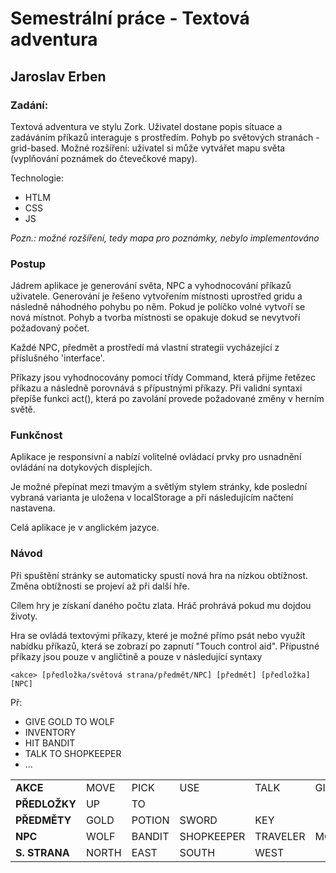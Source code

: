 # Semestrální práce - Textová adventura
## Jaroslav Erben


### Zadání:
Textová adventura ve stylu Zork. Uživatel dostane popis situace a zadáváním 
příkazů interaguje s prostředím. Pohyb po světových stranách - grid-based. 
Možné rozšíření: uživatel si může vytvářet mapu světa (vyplňování poznámek do čtevečkové mapy).   

Technologie:
* HTLM 
* CSS 
* JS

*Pozn.: možné rozšíření, tedy mapa pro poznámky, nebylo implementováno*

### Postup
Jádrem aplikace je generování světa, NPC a vyhodnocování příkazů uživatele.
Generování je řešeno vytvořením místnosti uprostřed gridu a následně náhodného 
pohybu po něm. Pokud je políčko volné vytvoří se nová místnot. Pohyb a tvorba místnosti 
se opakuje dokud se nevytvoří požadovaný počet.

Každé NPC, předmět a prostředí má vlastní strategii vycházející z příslušného 'interface'.

Příkazy jsou vyhodnocovány pomocí třídy Command, která přijme řetězec příkazu a 
následně porovnává s přípustnými příkazy. Při validní syntaxi přepíše funkci act(), 
která po zavolání provede požadované změny v herním světě. 


### Funkčnost
Aplikace je responsivní a nabízí volitelné ovládací prvky pro usnadnění ovládání 
na dotykových displejích. 

Je možné přepínat mezi tmavým a světlým stylem stránky, kde 
poslední vybraná varianta je uložena v localStorage a při následujícím načtení nastavena.

Celá aplikace je v anglickém jazyce.

### Návod
Při spuštění stránky se automaticky spustí nová hra na nízkou obtížnost. 
Změna obtížnosti se projeví až při další hře. 

Cílem hry je získaní daného počtu zlata. Hráč prohrává pokud mu dojdou životy.

Hra se ovládá textovými příkazy, které je možné přímo psát nebo využít nabídku 
příkazů, která se zobrazí po zapnutí "Touch control aid". Přípustné příkazy jsou 
pouze v angličtině a pouze v následující syntaxy 

 `<akce> [předložka/světová strana/předmět/NPC] [předmět] [předložka] [NPC]`

Př:
* GIVE GOLD TO WOLF
* INVENTORY
* HIT BANDIT
* TALK TO SHOPKEEPER
* ...

|   |   |   |   |   |   |   |   |   |
|---|---|---|---|---|---|---|---|---|
| **AKCE** | MOVE| PICK | USE | TALK | GIVE | HIT | LOOK | INVENTORY|
| **PŘEDLOŽKY** | UP | TO |
| **PŘEDMĚTY** | GOLD | POTION | SWORD | KEY |
| **NPC** | WOLF | BANDIT | SHOPKEEPER | TRAVELER | MONK|  
| **S. STRANA** | NORTH | EAST | SOUTH | WEST |